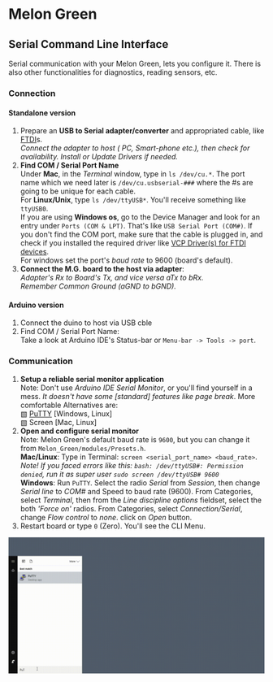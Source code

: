 # Melon Green
## Serial Command Line Interface
Serial communication with your Melon Green, lets you configure it. There is also other functionalities for diagnostics, reading sensors, etc.

### Connection
#### Standalone version
1.  Prepare an **USB to Serial adapter/converter** and appropriated cable, like [FTDI](http://www.ftdichip.com/Products/Cables/USBTTLSerial.htm)s.  
*Connect the adapter to host ( PC, Smart-phone etc.), then check for availability.*
*Install or Update Drivers if needed.*
2.  **Find COM / Serial Port Name**  
   Under **Mac**, in the *Terminal* window, type in `ls /dev/cu.*`. The port name which we need later is `/dev/cu.usbserial-###` where the #s are going to be unique for each cable.  
   For **Linux/Unix**, type `ls /dev/ttyUSB*`. You'll receive something like `ttyUSB0`.  
   If you are using **Windows os**, go to the Device Manager and look for an entry under `Ports (COM & LPT)`. That's like `USB Serial Port (COM#)`. If you don't find the COM port, make sure that the cable is plugged in, and check if you installed the required driver like [VCP Driver(s) for FTDI devices](http://www.ftdichip.com/Drivers/VCP.htm).  
   For windows set the port's *baud rate* to 9600 (board's default).
3.  **Connect the M.G. board to the host via adapter**:  
   *Adapter's Rx to Board's Tx, and vice versa aTx to bRx.*  
   *Remember Common Ground (aGND to bGND).*  

#### Arduino version
1.  Connect the duino to host via USB cble  
2.  Find COM / Serial Port Name:  
   Take a look at Arduino IDE's Status-bar or `Menu-bar -> Tools -> port`.

### Communication
1.  **Setup a reliable serial monitor application**  
   Note: Don't use *Arduino IDE Serial Monitor*, or you'll find yourself in a mess. *It doesn't have some \[standard] features like page break*. More comfortable Alternatives are:  
  ▧ [PuTTY](http://www.putty.org/) \[Windows, Linux]  
  ▧ Screen \[Mac, Linux]  
2.  **Open and configure serial monitor**  
   Note: Melon Green's default baud rate is `9600`, but you can change it from `Melon_Green/modules/Presets.h`.  
   **Mac/Linux**: Type in Terminal: `screen <serial_port_name> <baud_rate>`.  
   *Note! If you faced errors like this: `bash: /dev/ttyUSB#: Permission denied`, run it as super user `sudo screen /dev/ttyUSB# 9600
   `*  
   **Windows**: Run `PuTTY`. Select the radio *Serial* from *Session*, then change *Serial line* to *COM#* and Speed to baud rate (9600). From Categories, select *Terminal*, then from the *Line discipline options* fieldset, select the both *'Force on'* radios. From Categories, select *Connection/Serial*, change *Flow control* to *none*. click on *Open* button.  
3.  Restart board or type ``0`` (Zero). You'll see the CLI Menu.

![](3_Serial_Command_Line_Interface/Serial_Communication_PuTTY.gif)  

